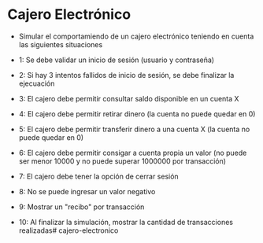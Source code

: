 # Cajero Electrónico
- Simular el comportamiendo de un cajero electrónico teniendo en cuenta las siguientes situaciones

- 1: Se debe validar un inicio de sesión (usuario y contraseña)
- 2: Si hay 3 intentos fallidos de inicio de sesión, se debe finalizar la ejecuación
- 3: El cajero debe permitir consultar saldo disponible en un cuenta X
- 4: El cajero debe permitir retirar dinero (la cuenta no puede quedar en 0)
- 5: El cajero debe permitir transferir dinero a una cuenta X (la cuenta no puede quedar en 0)
- 6: El cajero debe permitir consigar a cuenta propia un valor (no puede ser menor 10000 y no puede superar 1000000 por transacción)
- 7: El cajero debe tener la opción de cerrar sesión
- 8: No se puede ingresar un valor negativo
- 9: Mostrar un "recibo" por transacción
- 10: Al finalizar la simulación, mostrar la cantidad de transacciones realizadas#   c a j e r o - e l e c t r o n i c o  
 